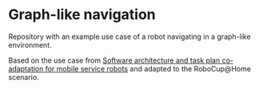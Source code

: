 # Graph-like navigation
Repository with an example use case of a robot navigating in a graph-like environment.

Based on the use case from [Software architecture and task plan co-adaptation for mobile service robots](https://dl.acm.org/doi/pdf/10.1145/3387939.3391591) and adapted to the RoboCup@Home scenario.
